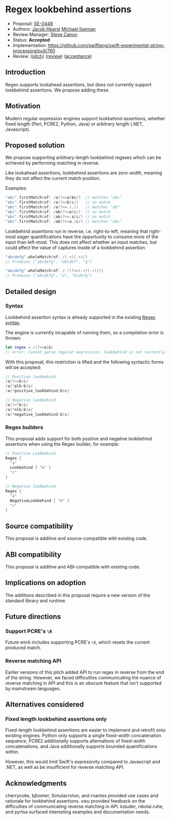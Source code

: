 # Regex lookbehind assertions

* Proposal: [SE-0448](0448-regex-lookbehind-assertions.md)
* Authors: [Jacob Hearst](https://github.com/JacobHearst) [Michael Ilseman](https://github.com/milseman)
* Review Manager: [Steve Canon](https://github.com/stephentyrone)
* Status: **Accepted**
* Implementation: https://github.com/swiftlang/swift-experimental-string-processing/pull/760
* Review:
  ([pitch](https://forums.swift.org/t/pitch-regex-reverse-matching/73482))
  ([review](https://forums.swift.org/t/se-0448-regex-lookbehind-assertions/74672))
  ([acceptance](https://forums.swift.org/t/accepted-se-0448-regex-lookbehind-assertions/75111))


## Introduction

Regex supports lookahead assertions, but does not currently support lookbehind assertions. We propose adding these.

## Motivation

Modern regular expression engines support lookbehind assertions, whether fixed length (Perl, PCRE2, Python, Java) or arbitrary length (.NET, Javascript).

## Proposed solution

We propose supporting arbitrary-length lookbehind regexes which can be achieved by performing matching in reverse.

Like lookahead assertions, lookbehind assertions are _zero-width_, meaning they do not affect the current match position.

Examples:


```swift
"abc".firstMatch(of: /a(?<=a)bc/)  // matches "abc"
"abc".firstMatch(of: /a(?<=b)c/)   // no match
"abc".firstMatch(of: /a(?<=.)./)   // matches "ab"
"abc".firstMatch(of: /ab(?<=a)c/)  // no match
"abc".firstMatch(of: /ab(?<=.a)c/) // no match
"abc".firstMatch(of: /ab(?<=a.)c/) // matches "abc"
```

Lookbehind assertions run in reverse, i.e. right-to-left, meaning that right-most eager quantifications have the opportunity to consume more of the input than left-most. This does not affect whether an input matches, but could affect the value of captures inside of a lookbehind assertion:

```swift
"abcdefg".wholeMatch(of: /(.+)(.+)/)
// Produces ("abcdefg", "abcdef", "g")

"abcdefg".wholeMatch(of: /.*(?<=(.+)(.+)/))
// Produces ("abcdefg", "a", "bcdefg")
```

## Detailed design


### Syntax

Lookbehind assertion syntax is already supported in the existing [Regex syntax](https://github.com/swiftlang/swift-evolution/blob/main/proposals/0355-regex-syntax-run-time-construction.md#lookahead-and-lookbehind).

The engine is currently incapable of running them, so a compilation error is thrown:

```swift
let regex = /(?<=a)b/
// error: Cannot parse regular expression: lookbehind is not currently supported
```

With this proposal, this restriction is lifted and the following syntactic forms will be accepted:

```swift
// Positive lookbehind
/a(?<=b)c/
/a(*plb:b)c/
/a(*positive_lookbehind:b)c/

// Negative lookbehind
/a(?<!b)c/
/a(*nlb:b)c/
/a(*negative_lookbehind:b)c/
```

### Regex builders
This proposal adds support for both positive and negative lookbehind assertions when using the Regex builder, for example:

```swift
// Positive Lookbehind
Regex {
  "a"
  Lookbehind { "b" }
  "c"
}

// Negative lookbehind
Regex {
  "a"
  NegativeLookbehind { "b" }
  "c"
}
```

## Source compatibility

This proposal is additive and source-compatible with existing code.

## ABI compatibility

This proposal is additive and ABI-compatible with existing code.

## Implications on adoption

The additions described in this proposal require a new version of the standard library and runtime.

## Future directions

### Support PCRE's `\K`

Future work includes supporting PCRE's `\K`, which resets the current produced match.

### Reverse matching API

Earlier versions of this pitch added API to run regex in reverse from the end of the string. However, we faced difficulties communicating the nuance of reverse matching in API and this is an obscure feature that isn't supported by mainstream languages.

## Alternatives considered

### Fixed length lookbehind assertions only

Fixed-length lookbehind assertions are easier to implement and retrofit onto existing engines. Python only supports a single fixed-width concatenation sequence, PCRE2 additionally supports alternations of fixed-width concatenations, and Java additionally supports bounded quantifications within.

However, this would limit Swift's expressivity compared to Javascript and .NET, as well as be insufficient for reverse matching API.


## Acknowledgments

cherrycoke, bjhomer, Simulacroton, and rnantes provided use cases and rationale for lookbehind assertions. xwu provided feedback on the difficulties of communicating reverse matching in API. ksluder, nikolai.ruhe, and pyrtsa surfaced interesting examples and documentation needs.





